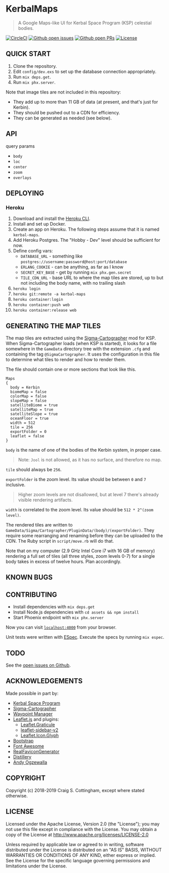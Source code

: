 # KerbalMaps

> A Google Maps-like UI for Kerbal Space Program (KSP) celestial bodies.

[![CircleCI](https://img.shields.io/circleci/project/github/FiniteMonkeys/kerbal-maps.svg?style=flat)](https://circleci.com/gh/FiniteMonkeys/kerbal-maps)
[![Github open issues](https://img.shields.io/github/issues/FiniteMonkeys/kerbal-maps.svg?style=flat)](https://github.com/FiniteMonkeys/kerbal-maps/issues)
[![Github open PRs](https://img.shields.io/github/issues-pr/FiniteMonkeys/kerbal-maps.svg?style=flat)](https://github.com/FiniteMonkeys/kerbal-maps/pulls)
[![License](https://img.shields.io/github/license/FiniteMonkeys/kerbal-maps.svg)](https://github.com/FiniteMonkeys/kerbal-maps/blob/master/LICENSE)

## QUICK START

  1. Clone the repository.
  2. Edit `config/dev.exs` to set up the database connection appropriately.
  3. Run `mix deps.get`.
  4. Run `mix phx.server`.

Note that image tiles are not included in this repository:

  * They add up to more than 11 GB of data (at present, and that's just for Kerbin).
  * They should be pushed out to a CDN for efficiency.
  * They can be generated as needed (see below).

## API

query params

  * `body`
  * `loc`
  * `center`
  * `zoom`
  * `overlays`

## DEPLOYING

### Heroku

   1. Download and install the [Heroku CLI](https://devcenter.heroku.com/articles/heroku-command-line).
   2. Install and set up Docker.
   3. Create an app on Heroku. The following steps assume that it is named `kerbal-maps`.
   4. Add Heroku Postgres. The "Hobby - Dev" level should be sufficient for now.
   5. Define config vars:
      * `DATABASE_URL` - something like `postgres://username:password@host:port/database`
      * `ERLANG_COOKIE` - can be anything, as far as I know
      * `SECRET_KEY_BASE` - get by running `mix phx.gen.secret`
      * `TILE_CDN_URL` - base URL to where the map tiles are stored, up to but not including the body name, with no trailing slash
   6. `heroku login`
   7. `heroku git:remote -a kerbal-maps`
   8. `heroku container:login`
   9. `heroku container:push web`
  10. `heroku container:release web`

## GENERATING THE MAP TILES

The map tiles are extracted using the [Sigma-Cartographer]() mod for KSP.
When Sigma-Cartographer loads (when KSP is started), it looks for a file
somewhere in the `GameData` directory tree with the extension `.cfg` and
containing the tag `@SigmaCartographer`. It uses the configuration in this file
to determine what tiles to render and how to render them.

The file should contain one or more sections that look like this.

```
Maps
{
  body = Kerbin
  biomeMap = false
  colorMap = false
  slopeMap = false
  satelliteBiome = true
  satelliteMap = true
  satelliteSlope = true
  oceanFloor = true
  width = 512
  tile = 256
  exportFolder = 0
  leaflet = false
}
```

`body` is the name of one of the bodies of the Kerbin system, in proper case.

> Note: `Jool` is not allowed, as it has no surface, and therefore no map.

`tile` should always be `256`.

`exportFolder` is the zoom level. Its value should be between `0` and `7` inclusive.

> Higher zoom levels are not disallowed, but at level 7 there's already visible
> rendering artifacts.

`width` is correlated to the zoom level. Its value should be `512 * 2^(zoom level)`.

The rendered tiles are written to `GameData/Sigma/Cartographer/PluginData/(body)/(exportFolder)`.
They require some rearranging and renaming before they can be uploaded to the CDN.
The Ruby script in `script/move.rb` will do that.

Note that on my computer (2.9 GHz Intel Core i7 with 16 GB of memory) rendering a full
set of tiles (all three styles, zoom levels 0-7) for a single body takes in excess
of twelve hours. Plan accordingly.

## KNOWN BUGS

## CONTRIBUTING

  * Install dependencies with `mix deps.get`
  * Install Node.js dependencies with `cd assets && npm install`
  * Start Phoenix endpoint with `mix phx.server`

Now you can visit [`localhost:4000`](http://localhost:4000) from your browser.

Unit tests were written with [ESpec](https://github.com/antonmi/espec).
Execute the specs by running `mix espec`.

## TODO

See the [open issues on Github](https://github.com/FiniteMonkeys/kerbal-maps/issues).

## ACKNOWLEDGEMENTS

Made possible in part by:

* [Kerbal Space Program](https://www.kerbalspaceprogram.com/)
* [Sigma-Cartographer](https://github.com/Sigma88/Sigma-Cartographer)
* [Waypoint Manager](https://github.com/jrossignol/WaypointManager)
* [Leaflet.js](https://leafletjs.com) and plugins:
  * [Leaflet.Graticule](https://github.com/Leaflet/Leaflet.Graticule)
  * [leaflet-sidebar-v2](https://github.com/nickpeihl/leaflet-sidebar-v2)
  * [Leaflet.Icon.Glyph](https://github.com/Leaflet/Leaflet.Icon.Glyph)
* [Bootstrap](https://getbootstrap.com)
* [Font Awesome](https://fontawesome.com)
* [RealFaviconGenerator](https://realfavicongenerator.net/)
* [Distillery](https://hexdocs.pm/distillery/)
* [Andy Ogzewalla](https://github.com/WizardOfOgz)

## COPYRIGHT

Copyright (c) 2018-2019 Craig S. Cottingham, except where stated otherwise.

## LICENSE

Licensed under the Apache License, Version 2.0 (the "License");
you may not use this file except in compliance with the License.
You may obtain a copy of the License at http://www.apache.org/licenses/LICENSE-2.0

Unless required by applicable law or agreed to in writing,
software distributed under the License is distributed on an "AS IS" BASIS,
WITHOUT WARRANTIES OR CONDITIONS OF ANY KIND, either express or implied.
See the License for the specific language governing permissions
and limitations under the License.
